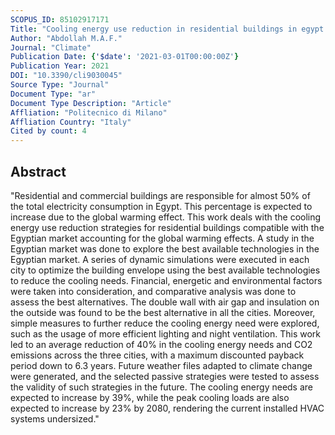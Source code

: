 ```yaml
---
SCOPUS_ID: 85102917171
Title: "Cooling energy use reduction in residential buildings in egypt accounting for global warming effects"
Author: "Abdollah M.A.F."
Journal: "Climate"
Publication Date: {'$date': '2021-03-01T00:00:00Z'}
Publication Year: 2021
DOI: "10.3390/cli9030045"
Source Type: "Journal"
Document Type: "ar"
Document Type Description: "Article"
Affliation: "Politecnico di Milano"
Affliation Country: "Italy"
Cited by count: 4
---
```


## Abstract
"Residential and commercial buildings are responsible for almost 50% of the total electricity consumption in Egypt. This percentage is expected to increase due to the global warming effect. This work deals with the cooling energy use reduction strategies for residential buildings compatible with the Egyptian market accounting for the global warming effects. A study in the Egyptian market was done to explore the best available technologies in the Egyptian market. A series of dynamic simulations were executed in each city to optimize the building envelope using the best available technologies to reduce the cooling needs. Financial, energetic and environmental factors were taken into consideration, and comparative analysis was done to assess the best alternatives. The double wall with air gap and insulation on the outside was found to be the best alternative in all the cities. Moreover, simple measures to further reduce the cooling energy need were explored, such as the usage of more efficient lighting and night ventilation. This work led to an average reduction of 40% in the cooling energy needs and CO2 emissions across the three cities, with a maximum discounted payback period down to 6.3 years. Future weather files adapted to climate change were generated, and the selected passive strategies were tested to assess the validity of such strategies in the future. The cooling energy needs are expected to increase by 39%, while the peak cooling loads are also expected to increase by 23% by 2080, rendering the current installed HVAC systems undersized."
